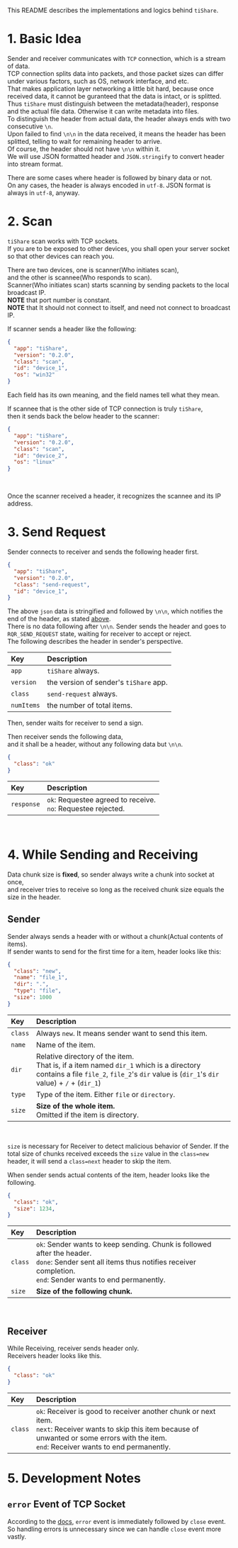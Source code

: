 This README describes the implementations and logics behind `tiShare`.
<br>

# 1. Basic Idea
Sender and receiver communicates with `TCP` connection, which is a stream of data.<br>
TCP connection splits data into packets, and those packet sizes can differ under various factors, such as OS, network interface, and etc.<br>
That makes application layer networking a little bit hard, because once received data, it cannot be guranteed that the data is intact, or is splitted.<br>
Thus `tiShare` must distinguish between the metadata(header), response and the actual file data. Otherwise it can write metadata into files.<br>
To distinguish the header from actual data, the header always ends with two consecutive `\n`.<br>
Upon failed to find `\n\n` in the data received, it means the header has been splitted, telling to wait for remaining header to arrive.<br>
Of course, the header should not have `\n\n` within it.<br>
We will use JSON formatted header and `JSON.stringify` to convert header into stream format.
<br>

There are some cases where header is followed by binary data or not.<br>
On any cases, the header is always encoded in `utf-8`.
JSON format is always in `utf-8`, anyway.
<br>

# 2. Scan
`tiShare` scan works with TCP sockets.<br>
If you are to be exposed to other devices, you shall open your server socket<br>
so that other devices can reach you.
<br>

There are two devices, one is scanner(Who initiates scan),<br>
and the other is scannee(Who responds to scan).<br>
Scanner(Who initiates scan) starts scanning by sending packets to the local broadcast IP.<br>
**NOTE** that port number is constant.<br>
**NOTE** that It should not connect to itself, and need not connect to broadcast IP.
<br>

If scanner sends a header like the following:
```json
{
  "app": "tiShare",
  "version": "0.2.0",
  "class": "scan",
  "id": "device_1",
  "os": "win32"
}
```
Each field has its own meaning, and the field names tell what they mean.
<br>

If scannee that is the other side of TCP connection is truly `tiShare`,<br>
then it sends back the below header to the scanner:
```json
{
  "app": "tiShare",
  "version": "0.2.0",
  "class": "scan",
  "id": "device_2",
  "os": "linux"
}
```
<br>

Once the scanner received a header, it recognizes the scannee and its IP address.<br>

# 3. Send Request
Sender connects to receiver and sends the following header first.
```json
{
  "app": "tiShare",
  "version": "0.2.0",
  "class": "send-request",
  "id": "device_1",
}
```
The above `json` data is stringified and followed by `\n\n`, which notifies the end of the header, as stated [above](#basic-idea).<br>
There is no data following after `\n\n`. Sender sends the header and goes to `RQR_SEND_REQUEST` state, waiting for receiver to accept or reject.<br>
The following describes the header in sender's perspective.
<br>

| Key | Description |
| :--- | :--- |
| `app` | `tiShare` always. |
| `version` | the version of sender's `tiShare` app. |
| `class` | `send-request` always. |
| `numItems` | the number of total items. |

Then, sender waits for receiver to send a sign.
<br>

Then receiver sends the following data,<br>
and it shall be a header, without any following data but `\n\n`.<br>
```json
{
  "class": "ok"
}
```

| Key | Description |
| :--- | :--- |
| `response` | `ok`: Requestee agreed to receive.<br> `no`: Requestee rejected. |
<br>


# 4. While Sending and Receiving
Data chunk size is **fixed**, so sender always write a chunk into socket at once,<br>
and receiver tries to receive so long as the received chunk size equals the size in the header.
<br>

## Sender
Sender always sends a header with or without a chunk(Actual contents of items).<br>
If sender wants to send for the first time for a item, header looks like this:
<br>

```json
{
  "class": "new",
  "name": "file_1",
  "dir": ".",
  "type": "file",
  "size": 1000
}
```
| Key | Description |
| :--- | :--- |
| `class` | Always `new`. It means sender want to send this item. |
| `name` | Name of the item. |
| `dir` | Relative directory of the item.<br> That is, if a item named `dir_1` which is a directory contains a file `file_2`, `file_2`'s `dir` value is (`dir_1`'s `dir` value) + `/` + (`dir_1`)
| `type` | Type of the item. Either `file` or `directory`. |
| `size` | **Size of the whole item.**<br>Omitted if the item is directory. |
<br>

`size` is necessary for Receiver to detect malicious behavior of Sender. If the total size of chunks received exceeds the `size` value in the `class=new` header, it will send a `class=next` header to skip the item.
<br>

When sender sends actual contents of the item, header looks like the following.
<br>

```json
{
  "class": "ok",
  "size": 1234,
}
```
| Key | Description |
| :--- | :--- |
| `class` | `ok`: Sender wants to keep sending. Chunk is followed after the header.<br>`done`: Sender sent all items thus notifies receiver completion.<br>`end`: Sender wants to end permanently.<br> |
| `size` | **Size of the following chunk.** |
<br>

## Receiver
While Receiving, receiver sends header only.<br>
Receivers header looks like this.
<br>

```json
{
  "class": "ok"
}
```
| Key | Description |
| :--- | :--- |
| `class` | `ok`: Receiver is good to receiver another chunk or next item.<br>`next`: Receiver wants to skip this item because of unwanted or some errors with the item.<br>`end`: Receiver wants to end permanently.<br> |

# 5. Development Notes

## `error` Event of TCP Socket
According to the [docs](https://nodejs.org/docs/latest-v14.x/api/net.html#net_event_error_1), `error` event is immediately followed by `close` event. So handling errors is unnecessary since we can handle `close` event more vastly.
<br>
